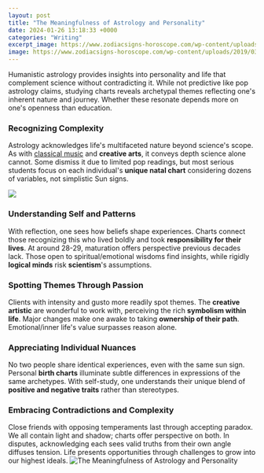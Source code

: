 ```yaml
---
layout: post
title: "The Meaningfulness of Astrology and Personality"
date: 2024-01-26 13:18:33 +0000
categories: "Writing"
excerpt_image: https://www.zodiacsigns-horoscope.com/wp-content/uploads/2019/03/12-Zodiac-Signs.jpg
image: https://www.zodiacsigns-horoscope.com/wp-content/uploads/2019/03/12-Zodiac-Signs.jpg
---
```


Humanistic astrology provides insights into personality and life that complement science without contradicting it. While not predictive like pop astrology claims, studying charts reveals archetypal themes reflecting one's inherent nature and journey. Whether these resonate depends more on one's openness than education.
### Recognizing Complexity  
Astrology acknowledges life's multifaceted nature beyond science's scope. As with [classical music](https://store.fi.io.vn/womens-cowboy-howdy-horse-rider-western-cool-v-neck-t-shirt/men&) and **creative arts**, it conveys depth science alone cannot. Some dismiss it due to limited pop readings, but most serious students focus on each individual's **unique natal chart** considering dozens of variables, not simplistic Sun signs.

![](https://www.quantumbooks.com/wp-content/uploads/2016/06/Personality.png)
### Understanding Self and Patterns
With reflection, one sees how beliefs shape experiences. Charts connect those recognizing this who lived boldly and took **responsibility for their lives**. At around 28-29, maturation offers perspective previous decades lack. Those open to spiritual/emotional wisdoms find insights, while rigidly **logical minds** risk **scientism**'s assumptions.
### Spotting Themes Through Passion
Clients with intensity and gusto more readily spot themes. The **creative** **artistic** are wonderful to work with, perceiving the rich **symbolism within life**. Major changes make one awake to taking **ownership of their path**. Emotional/inner life's value surpasses reason alone.
### Appreciating Individual Nuances  
No two people share identical experiences, even with the same sun sign. Personal **birth charts** illuminate subtle differences in expressions of the same archetypes. With self-study, one understands their unique blend of **positive and negative traits** rather than stereotypes.
### Embracing Contradictions and Complexity
Close friends with opposing temperaments last through accepting paradox. We all contain light and shadow; charts offer perspective on both. In disputes, acknowledging each sees valid truths from their own angle diffuses tension. Life presents opportunities through challenges to grow into our highest ideals.
![The Meaningfulness of Astrology and Personality](https://www.zodiacsigns-horoscope.com/wp-content/uploads/2019/03/12-Zodiac-Signs.jpg)